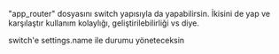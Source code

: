 "app_router" dosyasını switch yapısıyla da yapabilirsin. İkisini de yap ve karşılaştır kullanım kolaylığı, geliştirilebilirliği vs diye.



switch'e settings.name ile durumu yöneteceksin
